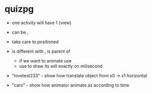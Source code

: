 # quizpg

+ one activity will have 1 (view)  
+ <view> can be <imageview>, <surfaceview>  
+ <groupview> take care to positioned <view>  
+ <view> is different with <surfaceview>, <view> is parent of <surfaceview>  
  - if we want to animate <view> use <invalidate>   
  - <surfaceview> use <thread> to draw its will exactly on milisecond  

+ "lovetest233" - show how <animator> translate object <imageview> from x0 -> x1 horizontal
+ "caro" - show how animator animate as <frame> according to time
